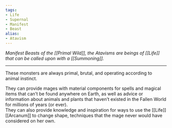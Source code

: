 ```yaml
---
tags:
- Life
- Supernal
- Manifest
- Beast
alias:
- Atavism
---
```


_Manifest Beasts of the [[Primal Wild]], the Atavisms are beings of [[Life]] that can be called upon with a [[Summoning]]._

---

These monsters are always primal, brutal, and operating according to animal instinct. 

They can provide mages with material components for spells and magical items that can’t be found anywhere on Earth, as well as advice or information about animals and plants that haven’t existed in the Fallen World for millions of years (or ever).\
They can also provide knowledge and inspiration for ways to use the [[Life]] [[Arcanum]] to change shape, techniques that the mage never would have considered on her own.